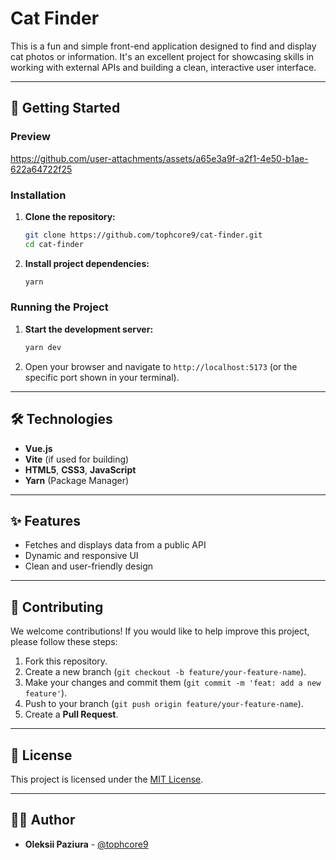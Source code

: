 # Cat Finder

This is a fun and simple front-end application designed to find and display cat photos or information. It's an excellent project for showcasing skills in working with external APIs and building a clean, interactive user interface.

---

## 🚀 Getting Started

### Preview

https://github.com/user-attachments/assets/a65e3a9f-a2f1-4e50-b1ae-622a64722f25

### Installation

1.  **Clone the repository:**
    ```bash
    git clone https://github.com/tophcore9/cat-finder.git
    cd cat-finder
    ```

2.  **Install project dependencies:**
    ```bash
    yarn
    ```

### Running the Project

1.  **Start the development server:**
    ```bash
    yarn dev
    ```

2.  Open your browser and navigate to `http://localhost:5173` (or the specific port shown in your terminal).

---

## 🛠️ Technologies

* **Vue.js**
* **Vite** (if used for building)
* **HTML5**, **CSS3**, **JavaScript**
* **Yarn** (Package Manager)

---

## ✨ Features

* Fetches and displays data from a public API
* Dynamic and responsive UI
* Clean and user-friendly design

---

## 🤝 Contributing

We welcome contributions! If you would like to help improve this project, please follow these steps:

1.  Fork this repository.
2.  Create a new branch (`git checkout -b feature/your-feature-name`).
3.  Make your changes and commit them (`git commit -m 'feat: add a new feature'`).
4.  Push to your branch (`git push origin feature/your-feature-name`).
5.  Create a **Pull Request**.

---

## 📄 License

This project is licensed under the [MIT License](https://opensource.org/licenses/MIT).

---

## 👨‍💻 Author

* **Oleksii Paziura** - [@tophcore9](https://github.com/tophcore9)
